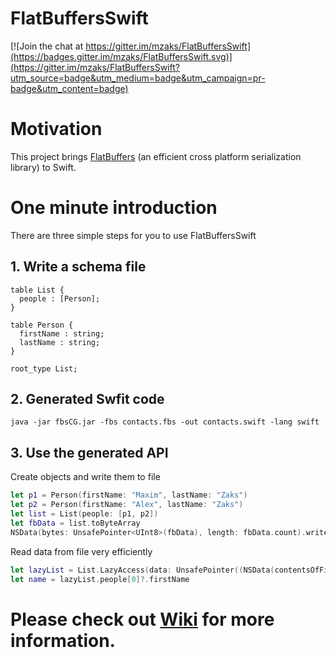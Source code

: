 # FlatBuffersSwift

[![Join the chat at https://gitter.im/mzaks/FlatBuffersSwift](https://badges.gitter.im/mzaks/FlatBuffersSwift.svg)](https://gitter.im/mzaks/FlatBuffersSwift?utm_source=badge&utm_medium=badge&utm_campaign=pr-badge&utm_content=badge)

# Motivation
This project brings [FlatBuffers](https://google.github.io/flatbuffers/) (an efficient cross platform serialization library) to Swift.

# One minute introduction

There are three simple steps for you to use FlatBuffersSwift

## 1. Write a schema file

```flatbuffers
table List {
  people : [Person];
}

table Person {
  firstName : string;
  lastName : string;
}

root_type List;
```

## 2. Generated Swfit code

`java -jar fbsCG.jar -fbs contacts.fbs -out contacts.swift -lang swift`

## 3. Use the generated API

Create objects and write them to file
```swift
let p1 = Person(firstName: "Maxim", lastName: "Zaks")
let p2 = Person(firstName: "Alex", lastName: "Zaks")
let list = List(people: [p1, p2])
let fbData = list.toByteArray
NSData(bytes: UnsafePointer<UInt8>(fbData), length: fbData.count).writeToFile("list.bin", atomically: true)
```
Read data from file very efficiently
```swift
let lazyList = List.LazyAccess(data: UnsafePointer((NSData(contentsOfFile: "")?.bytes)!))
let name = lazyList.people[0]?.firstName
```

# Please check out [Wiki](https://github.com/mzaks/FlatBuffersSwift/wiki) for more information.
